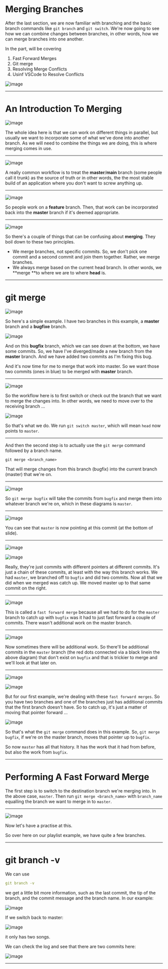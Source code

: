 # Merging Branches

After the last section, we are now familiar with branching and the basic branch commands like `git branch` and `git switch`. We're now going to see how we can combine changes between branches, in other words, how we can merge branches into one another.

In the part, will be covering 

1. Fast Forward Merges
2. Git merge
3. Resolving Merge Conflicts
4. Usinf VSCode to Resolve Conflicts

![image](https://user-images.githubusercontent.com/107522496/234891289-5eb9d295-762b-4a9c-8dbc-33bc96fa8ef0.png)

---

# An Introduction To Merging

![image](https://user-images.githubusercontent.com/107522496/234891652-dc1db35b-02a5-42c6-913f-ad798f24dab5.png)

The whole idea here is that we can work on different things in parallel, but usually we want to incorporate some of what we've done into another branch. As we will need to combine the things we are doing, this is where merging comes in use.  

---

![image](https://user-images.githubusercontent.com/107522496/234892363-5b8a10af-cb15-48c8-a315-f1c4d3da3891.png)

A really common workflow is to treat the **master**/**main** branch (some people call it trunk) as the source of truth or in other words, the the most stable build of an application where you don't want to screw anything up.

---

![image](https://user-images.githubusercontent.com/107522496/234894001-721f0ad7-4d74-4148-a6d1-43c8859e5bb0.png)

So people work on a **feature** branch. Then, that work can be incorporated back into the **master** branch if it's deemed appropriate.

---

![image](https://user-images.githubusercontent.com/107522496/234894215-5861ee36-859c-4741-b323-ef4dce628eaf.png)

So there's a couple of things that can be confusing about **merging**. They boil down to these two principles. 

* We merge branches, not specific commits. So, we don't pick one commit and a second commit and join them together. Rather, we merge branches.
* We always merge based on the current head branch. In other words, we **merge **to where we are to where **head** is.

---

# git merge 

![image](https://user-images.githubusercontent.com/107522496/234894882-b38d9ffe-e165-4d1f-8651-148401019f0a.png)

So here's a simple example. I have two branches in this example, a **master** branch and a **bugfixe** branch.

![image](https://user-images.githubusercontent.com/107522496/234895493-882f5d15-761b-43f9-a592-fbfe13ed405b.png)

And on this **bugfix** branch, which we can see down at the bottom, we have some commits. So, we have I've diverged/made a new branch from the **master** branch. And we have added two commits as I'm fixing this bug. 

And it's now time for me to merge that work into master. So we want those two commits (ones in blue) to be merged with **master** branch. 

---

![image](https://user-images.githubusercontent.com/107522496/234896397-3e76960e-6f36-46e4-aec6-1ad2ead16260.png)

So the workflow here is to first switch or check out the branch that we want to merge the changes into. In other words, we need to move over to the receiving branch ...

![image](https://user-images.githubusercontent.com/107522496/234896764-396d313e-2ee3-4aef-901e-55f941cb587a.png)

So that's what we do. We run `git switch master`, which will mean `head` now points to `master`.

---

And then the second step is to actually use the `git merge` command followed by a branch name. 

```
git merge <branch_name>
```

That will merge changes from this branch (bugfix) into the current branch (master) that we're on.

---

![image](https://user-images.githubusercontent.com/107522496/234899379-56134e94-2228-4949-affe-f53bfd056301.png)

So `git merge bugfix` will take the commits from `bugfix` and merge them into whatever branch we're on, which in these diagrams is `master`.

---

![image](https://user-images.githubusercontent.com/107522496/234899544-1d7437b9-f6f7-48c9-ba61-b99de956260e.png)

You can see that `master` is now pointing at this commit (at the bottom of slide).

---

![image](https://user-images.githubusercontent.com/107522496/234900156-ba68f80d-c1fc-4749-84e4-9ca604ab7c05.png)

![image](https://user-images.githubusercontent.com/107522496/234900263-e1cf8837-e6a8-4ab3-9b6e-4f709bd57244.png)

Really, they're just commits with different pointers at different commits. It's just a chain of these commits, at least with the way this branch works. We had `master`, we branched off to `bugfix` and did two commits. Now all that we did when we merged was catch up. We moved master up to that same commit on the right.

---

![image](https://user-images.githubusercontent.com/107522496/234900622-60395dfb-efb5-40b4-81f6-bbb736f6d974.png)

This is called a `fast forward merge` because all we had to do for the `master` branch to catch up with `bugfix` was it had to just fast forward a couple of commits. There wasn't additional work on the master branch.

---

![image](https://user-images.githubusercontent.com/107522496/234901500-e7bbbaa4-477c-4968-9f5c-41dfeafee934.png)

Now sometimes there will be additional work. So there'll be additional commits in the `master` branch (the red dots connected via a black linein the above diagram) that don't exist on `bugfix` and that is trickier to merge and we'll look at that later on. 

---

![image](https://user-images.githubusercontent.com/107522496/234902345-f1a0ae95-3589-4f93-91dc-06438c1e3f0f.png)

![image](https://user-images.githubusercontent.com/107522496/234902504-1c651425-a229-4c65-bdda-7063b5c106f5.png)

But for our first example, we're dealing with these `fast forward merges`. So you have two branches and one of the branches just has additional commits that the first branch doesn't have. So to catch up, it's just a matter of moving that pointer forward ...

![image](https://user-images.githubusercontent.com/107522496/234902595-ab1f645a-0063-4eaa-8569-3b3513bd0eda.png)

So that's what the `git merge` command does in this example. So, `git merge bugfix`, if we're on the master branch, moves that pointer up to `bugfix`.

So now `master` has all that history. It has the work that it had from before, but also the work from `bugfix`.

---

# Performing A Fast Forward Merge

The first step is to switch to the destination branch we're merging into. In the above case, `master`. 
Then run `git merge <branch_name>` with `branch_name` equalling the branch we want to merge in to `master`.

---

![image](https://user-images.githubusercontent.com/107522496/234907250-5d305227-ba0a-4d67-ba9c-22c4a5210fa9.png)

Now let's have a practise at this. 

So over here on our playlist example, we have quite a few branches.

---

# git branch -v 

We can use 

```yaml
git branch -v
```

we get a little bit more information, such as the last commit, the tip of the branch, and the commit message and the branch name.  In our example:

![image](https://user-images.githubusercontent.com/107522496/234910385-3c89bd13-5e17-4052-8d9b-7a34fdb11651.png)

If we switch back to master:

![image](https://user-images.githubusercontent.com/107522496/234913784-3b453be6-d243-48d0-a72c-e4d14dbfeb9f.png)

it only has two songs. 

We can check the log and see that there are two commits here:

![image](https://user-images.githubusercontent.com/107522496/234914098-c86cbbb4-250e-4b74-8d04-6c3a6c6cf1f3.png)

---
















